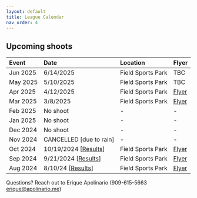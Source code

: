 ```yaml
---
layout: default
title: League Calendar
nav_order: 4
---
```


## Upcoming shoots

| Event | Date | Location | Flyer |
|:------|:-----|:--------|:-------|
|Jun 2025 | 6/14/2025 | Field Sports Park | TBC |
|May 2025 | 5/10/2025 | Field Sports Park | TBC |
|Apr 2025 | 4/12/2025 | Field Sports Park | <a href="/assets/PDFs/BASiC-Flyer-PDF-20250412.pdf" target="_blank" rel="noreferrer noopener">Flyer</a> |
|Mar 2025 | 3/8/2025 | Field Sports Park | <a href="/assets/PDFs/BASiC-Flyer-PDF-20250308.pdf" target="_blank" rel="noreferrer noopener">Flyer</a> |
|Feb 2025 | No shoot | - | - |
|Jan 2025 | No shoot | - | - |
|Dec 2024 | No shoot | - | - |
|Nov 2024 | CANCELLED [due to rain] | - | - |
|Oct 2024 | 10/19/2024 [<a href="https://www.bayareaskeet.club/2024/10/19/October-Results.html" target="_blank" rel="noreferrer noopener">Results</a>] | Field Sports Park | <a href="/assets/PDFs/BASiC-Flyer-PDF-20241019.pdf" target="_blank" rel="noreferrer noopener">Flyer</a> |
|Sep 2024 | 9/21/2024 [<a href="https://www.bayareaskeet.club/2024/09/21/September-Results.html" target="_blank" rel="noreferrer noopener">Results</a>] | Field Sports Park | <a href="/assets/PDFs/BASiC-Flyer-PDF-20240921.pdf" target="_blank" rel="noreferrer noopener">Flyer</a> |
|Aug 2024 | 8/10/24 [<a href="https://www.bayareaskeet.club/2024/08/10/August-Results.html" target="_blank" rel="noreferrer noopener">Results</a>] | Field Sports Park | <a href="/assets/PDFs/BASiC-Flyer-PDF-20240810.pdf" target="_blank" rel="noreferrer noopener">Flyer</a> |

Questions? Reach out to Erique Apolinario (909-615-5663 erique@apolinario.me)
